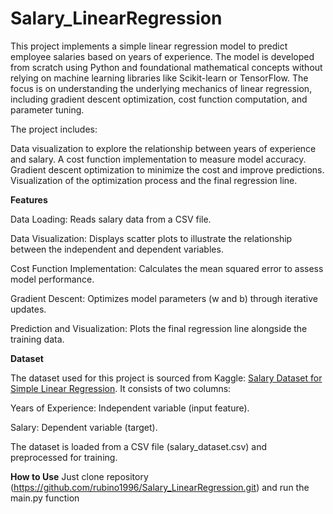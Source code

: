 # Salary_LinearRegression
This project implements a simple linear regression model to predict employee salaries based on years of experience. 
The model is developed from scratch using Python and foundational mathematical concepts without relying on machine learning libraries like Scikit-learn or TensorFlow. The focus is on understanding the underlying mechanics of linear regression, including gradient descent optimization, cost function computation, and parameter tuning.

The project includes:

Data visualization to explore the relationship between years of experience and salary.
A cost function implementation to measure model accuracy.
Gradient descent optimization to minimize the cost and improve predictions.
Visualization of the optimization process and the final regression line.

**Features**

Data Loading: Reads salary data from a CSV file.

Data Visualization: Displays scatter plots to illustrate the relationship between the independent and dependent variables.

Cost Function Implementation: Calculates the mean squared error to assess model performance.

Gradient Descent: Optimizes model parameters (w and b) through iterative updates.

Prediction and Visualization: Plots the final regression line alongside the training data.

**Dataset**

The dataset used for this project is sourced from Kaggle: [Salary Dataset for Simple Linear Regression](https://www.kaggle.com/datasets/abhishek14398/salary-dataset-simple-linear-regression/data).
It consists of two columns:

Years of Experience: Independent variable (input feature).

Salary: Dependent variable (target).

The dataset is loaded from a CSV file (salary_dataset.csv) and preprocessed for training.

**How to Use**
Just clone repository (https://github.com/rubino1996/Salary_LinearRegression.git) and run the main.py function 
